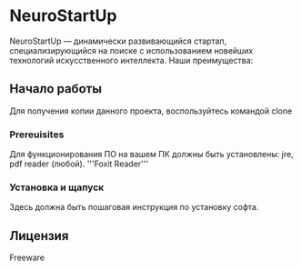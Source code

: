 # NeuroStartUp
NeuroStartUp — динамически развивающийся стартап, специализирующийся на поиске с использованием новейших технологий искусственного интеллекта. Наши преимущества:
## Начало работы
Для получения копии данного проекта, воспользуйтесь командой clone
### Prereuisites
Для функционирования ПО на вашем ПК должны быть установлены: jre, pdf reader (любой).
'''Foxit Reader'''
### Установка и щапуск
Здесь должна быть пошаговая инструкция по установку софта.
## Лицензия
Freeware
